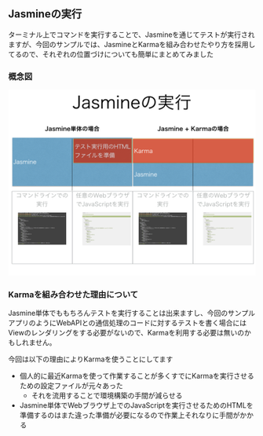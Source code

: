 ## Jasmineの実行

ターミナル上でコマンドを実行することで、Jasmineを通じてテストが実行されますが、今回のサンプルでは、JasmineとKarmaを組み合わせたやり方を採用してるので、それぞれの位置づけについても簡単にまとめてみました

### 概念図

![stepupjavascripttestingframework 003](images/StepUpJavaScriptTestingFramework.003.png)


### Karmaを組み合わせた理由について

Jasmine単体でももちろんテストを実行することは出来ますし、今回のサンプルアプリのようにWebAPIとの通信処理のコードに対するテストを書く場合にはViewのレンダリングをする必要がないので、Karmaを利用する必要は無いのかもしれません。

今回は以下の理由によりKarmaを使うことにしてます

- 個人的に最近Karmaを使って作業することが多くすでにKarmaを実行させるための設定ファイルが元々あった
  - それを流用することで環境構築の手間が減らせる
- Jasmine単体でWebブラウザ上でのJavaScriptを実行させるためのHTMLを準備するのはまた違った準備が必要になるので作業上それなりに手間がかかる
